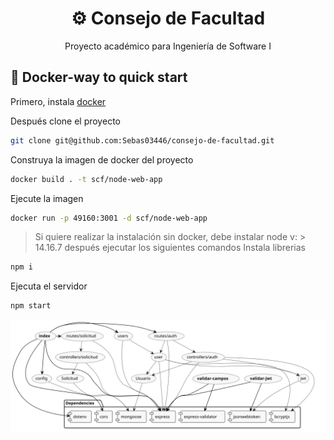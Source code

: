 <h1 align="center">
   <b> ⚙️ Consejo de Facultad</b> 
</h1>
<p align="center">Proyecto académico para Ingeniería de Software I</p>


## 🐳 Docker-way to quick start

Primero, instala [docker](https://docs.docker.com/engine/install/) 
 
Después clone el proyecto

```bash
git clone git@github.com:Sebas03446/consejo-de-facultad.git
```
Construya la imagen de docker del proyecto

```bash
docker build . -t scf/node-web-app
```
Ejecute la imagen

```bash
docker run -p 49160:3001 -d scf/node-web-app
```
> Si quiere realizar la instalación sin docker, debe instalar node v: > 14.16.7 después ejecutar los siguientes comandos
Instala librerias
```bash
npm i
```
Ejecuta el servidor
```bash
npm start
```

<img src="./arkit.svg">